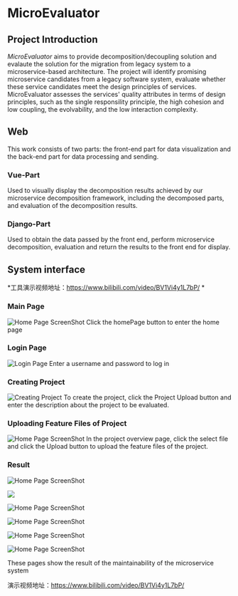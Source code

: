 # MicroEvaluator

## Project Introduction

*MicroEvaluator* aims to provide decomposition/decoupling solution and evalaute the solution for the migration from legacy system to a microservice-based architecture. 
The project will identify promising microservice candidates from a legacy software system, evaluate whether these service candidates meet the design principles of services.
MicroEvaluator assesses  the services' quality attributes in terms of  design principles, such as  the single responsility principle, the high cohesion and low coupling, the evolvability, and the low interaction complexity.

## Web

This work consists of two parts: the front-end part for data visualization and the back-end part for data processing and sending.

### Vue-Part

Used to visually display the decomposition results achieved by our microservice decomposition framework, including the decomposed parts, and evaluation of the decomposition results.

### Django-Part

Used to obtain the data passed by the front end, perform microservice decomposition, evaluation and return the results to the front end for display.

## System interface


*工具演示视频地址：https://www.bilibili.com/video/BV1Vi4y1L7bP/ *

### Main Page
![Home Page ScreenShot](./images/homepage.png)
Click the homePage button to enter the home page

### Login Page
![Login Page](./images/loginpage.png)
Enter a username and password to log in


### Creating Project
![Creating Project](./images/projectuploading.png)
To create the project, click the Project Upload button and enter the description about the project to be evaluated.

### Uploading Feature Files of Project
![Home Page ScreenShot](./images/projectoverview.png)
In the project overview page, click the select file and click the Upload button to upload the feature files of the project.

### Result
![Home Page ScreenShot](./images/functionality.png)

![](./images/functionality2.png)

![Home Page ScreenShot](./images/evaluation1.png)

![Home Page ScreenShot](./images/evaluation2.png)

![Home Page ScreenShot](./images/interactioncomplexity1.png)

![Home Page ScreenShot](./images/interactioncomplexity2.png)

These pages show the result of the maintainability of the microservice system



演示视频地址：https://www.bilibili.com/video/BV1Vi4y1L7bP/
